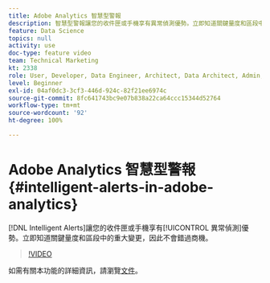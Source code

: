 ```yaml
---
title: Adobe Analytics 智慧型警報
description: 智慧型警報讓您的收件匣或手機享有異常偵測優勢。立即知道關鍵量度和區段中的重大變更，因此不會錯過商機。
feature: Data Science
topics: null
activity: use
doc-type: feature video
team: Technical Marketing
kt: 2338
role: User, Developer, Data Engineer, Architect, Data Architect, Admin, Leader
level: Beginner
exl-id: 04af0dc3-3cf3-446d-924c-82f21ee6974c
source-git-commit: 8fc641743bc9e07b838a22ca64ccc15344d52764
workflow-type: tm+mt
source-wordcount: '92'
ht-degree: 100%

---
```


# Adobe Analytics 智慧型警報 {#intelligent-alerts-in-adobe-analytics}

[!DNL Intelligent Alerts]讓您的收件匣或手機享有[!UICONTROL 異常偵測]優勢。立即知道關鍵量度和區段中的重大變更，因此不會錯過商機。

>[!VIDEO](https://video.tv.adobe.com/v/25446/?quality=12&learn=on)

如需有關本功能的詳細資訊，請瀏覽[文件](https://experienceleague.adobe.com/docs/analytics/analyze/analysis-workspace/virtual-analyst/intelligent-alerts/intellligent-alerts.html?lang=zh-Hant)。
